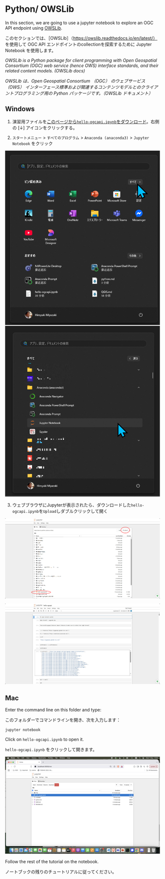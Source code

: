# Python/ OWSLib

In this section, we are going to use a jupyter notebook to explore an OGC API endpoint using [OWSLib](https://owslib.readthedocs.io/en/latest/).

このセクションでは、［OWSLib］（https://owslib.readthedocs.io/en/latest/） を使用して OGC API エンドポイントのcollectionを探索するために Jupyter Notebook を使用します。

*OWSLib is a Python package for client programming with Open Geospatial Consortium (OGC) web service (hence OWS) interface standards, and their related content models. (OWSLib docs)*

*OWSLib は、Open Geospatial Consortium （OGC） のウェブサービス （OWS） インターフェース標準および関連するコンテンツモデルとのクライアントプログラミング用の Python パッケージです。（OWSLib ドキュメント）*

## Windows

1. 演習用ファイルを[このページから`hello-ogcapi.ipynb`をダウンロード](https://github.com/ogcincubator/sushi-workshop/blob/master/hello-ogcapi.ipynb)。右側の [↓] アイコンをクリックする。

2. `スタートメニュー` > `すべてのプログラム` > `Anaconda (anaconda3)` > `Jupyter Notebook` をクリック

![start menu](img/10-find_jupyter.png)  ![launch Jupyter in Windows](img/11-launch_jupyter_windows.png)

3. ウェブブラウザにJupyterが表示されたら、ダウンロードした`hello-ogcapi.ipynb`を`Upload`しダブルクリックして開く

![alt text](img/12-jupyter.png)

![alt text](img/13-notebook.png)



## Mac 

Enter the command line on this folder and type:

このフォルダーでコマンドラインを開き、次を入力します：

``` bash
jupyter notebook
```

Click on `hello-ogcapi.ipynb` to open it.

`hello-ogcapi.ipynb` をクリックして開きます。

![Jupyter notebook](img/jupyter.png)

Follow the rest of the tutorial on the notebook.

ノートブックの残りのチュートリアルに従ってください。

